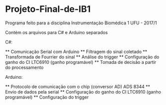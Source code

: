 # Projeto-Final-de-IB1
Programa feito para a disciplina Instrumentação Biomédica 1 UFU - 2017/1

Contém os arquivos para C# e Arduino separados

C#: 

** Comunicação Serial com Arduino
** Filtragem do sinal coletado
** Transformada de Fourrier do sinal
** Análise do trigger
** Configuração do ganho do CI LTC6910 (ganho programável)
** Tomada de decisão a partir do processamento

Arduino:

** Protocolo de comunicação com o chip (conversor AD) ADS 8344
** Envio de dados pela serial
** Configuração do ganho do CI LTC6910 (ganho programável)
** Configuração do trigger

